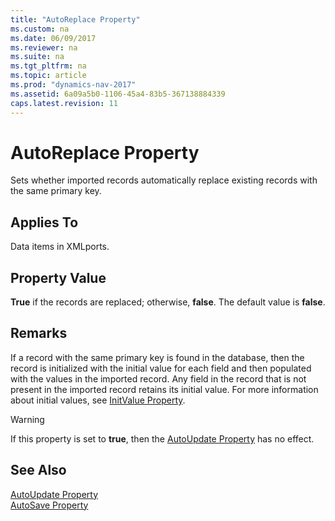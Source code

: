 ```yaml
---
title: "AutoReplace Property"
ms.custom: na
ms.date: 06/09/2017
ms.reviewer: na
ms.suite: na
ms.tgt_pltfrm: na
ms.topic: article
ms.prod: "dynamics-nav-2017"
ms.assetid: 6a09a5b0-1106-45a4-83b5-367138884339
caps.latest.revision: 11
---
```

# AutoReplace Property
Sets whether imported records automatically replace existing records with the same primary key.  
  
## Applies To  
 Data items in XMLports.  
  
## Property Value 
 **True** if the records are replaced; otherwise, **false**. The default value is **false**.  
  
## Remarks
 If a record with the same primary key is found in the database, then the record is initialized with the initial value for each field and then populated with the values in the imported record. Any field in the record that is not present in the imported record retains its initial value. For more information about initial values, see [InitValue Property](devenv-initvalue-property.md).  
  
> [!WARNING]  
>  If this property is set to **true**, then the [AutoUpdate Property](devenv-autoupdate-property.md) has no effect.  
  
## See Also  
 [AutoUpdate Property](devenv-autoupdate-property.md)   
 [AutoSave Property](devenv-autoSave-property.md)